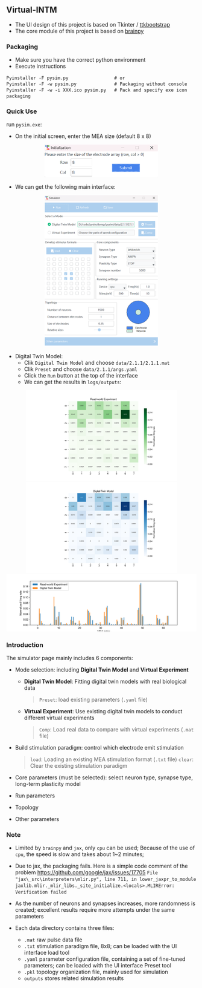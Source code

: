 ## Virtual-INTM
* The UI design of this project is based on Tkinter / [ttkbootstrap][1]
* The core module of this project is based on [brainpy][2]



### Packaging
* Make sure you have the correct python environment
* Execute instructions
```shell
Pyinstaller -F pysim.py   				# or
Pyinstaller -F -w pysim.py 				# Packaging without console
Pyinstaller -F -w -i XXX.ico pysim.py 	# Pack and specify exe icon packaging
```

### Quick Use

run `pysim.exe`:

* On the initial screen, enter the MEA size (default 8 x 8)

<div align="center">
	<img src="./img/input.png" alt="image-input" width="300">
</div>

* We can get the following main interface:
<div align="center">
	<img src="./img/main.png" alt="image-main" width="300">
</div>

* Digital Twin Model:
    * Clik `Digital Twin Model` and choose `data/2.1.1/2.1.1.mat`
    * Clik `Preset` and choose `data/2.1.1/args.yaml`
    * Click the `Run` button at the top of the interface
    * We can get the results in `logs/outputs`:
<div align="center">
	<img src="./img/real_heatmap.png" alt="image-real_heatmap" width="400"> <img src="./img/frame_heatmap.png" alt="image-frame_heatmap" width="400">
    <img src="./img/hist_across_mea.png" alt="image-hist_across_mea" width="800">
</div> 




### Introduction

The simulator page mainly includes 6 components:

* Mode selection: including **Digital Twin Model** and **Virtual Experiment**
    * **Digital Twin Model**: Fitting digital twin models with real biological data
        > `Preset`: load existing parameters (`.yaml` file)  
    * **Virtual Experiment**: Use existing digital twin models to conduct different virtual experiments
        > `Comp`: Load real data to compare with virtual experiments (`.mat` file) 

* Build stimulation paradigm: control which electrode emit stimulation
    > `load`: Loading an existing MEA stimulation format (`.txt` file)
    > `clear`: Clear the existing stimulation paradigm

* Core parameters (must be selected): select neuron type, synapse type, long-term plasticity model
* Run parameters
* Topology
* Other parameters


### Note 

* Limited by `brainpy` and `jax`, only `cpu` can be used;
    Because of the use of `cpu`, the speed is slow and takes about 1~2 minutes;

* Due to jax, the packaging fails. Here is a simple code comment of the problem
https://github.com/google/jax/issues/17705 `File "jax\_src\interpreters\mlir.py", line 711, in lower_jaxpr_to_module jaxlib.mlir._mlir_libs._site_initialize.<locals>.MLIRError: Verification failed`

* As the number of neurons and synapses increases, more randomness is created; excellent results require more attempts under the same parameters

* Each data directory contains three files:
    * `.mat` raw pulse data file
    * `.txt` stimulation paradigm file, 8x8; can be loaded with the UI interface load tool
    * `.yaml` parameter configuration file, containing a set of fine-tuned parameters; can be loaded with the UI interface Preset tool
    * `.pkl` topology organization file, mainly used for simulation
    * `outputs` stores related simulation results



[1]: https://ttkbootstrap.readthedocs.io/en/latest/zh/ " ttkbootstrap"
[2]: https://github.com/brainpy/BrainPy "BrainPy(Github)"
